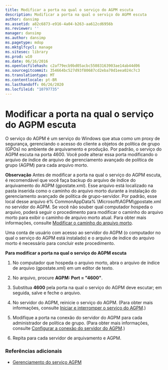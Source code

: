 ```yaml
---
title: Modificar a porta na qual o serviço do AGPM escuta
description: Modificar a porta na qual o serviço do AGPM escuta
author: dansimp
ms.assetid: a82c6873-e916-4a04-b263-aa612cd6956b
ms.reviewer: ''
manager: dansimp
ms.author: dansimp
ms.pagetype: mdop
ms.mktglfcycl: manage
ms.sitesec: library
ms.prod: w10
ms.date: 06/16/2016
ms.openlocfilehash: c2af79ecb9bd05acbc55083163903ae14ab44d06
ms.sourcegitcommit: 354664bc527d93f80687cd2eba70d1eea024c7c3
ms.translationtype: MT
ms.contentlocale: pt-BR
ms.lasthandoff: 06/26/2020
ms.locfileid: "10797735"
---
```

# Modificar a porta na qual o serviço do AGPM escuta


O serviço do AGPM é um serviço do Windows que atua como um proxy de segurança, gerenciando o acesso do cliente a objetos de política de grupo (GPOs) no ambiente de arquivamento e produção. Por padrão, o serviço do AGPM escuta na porta 4600. Você pode alterar essa porta modificando o arquivo de índice de arquivo de gerenciamento avançado de política de grupo (AGPM) para cada arquivo morto.

**Observação**  Antes de modificar a porta na qual o serviço do AGPM escuta, é recomendável que você faça backup do arquivo de índice do arquivamento do AGPM (gpostate.xml). Esse arquivo está localizado na pasta inserida como o caminho do arquivo morto durante a instalação do gerenciamento avançado de política de grupo-servidor. Por padrão, esse local desse arquivo é% CommonAppData% \\Microsoft\\AGPM\\gpostate.xml no servidor do AGPM. Se você não souber qual computador hospeda o arquivo, poderá seguir o procedimento para modificar o caminho do arquivo morto para exibir o caminho de arquivo morto atual. Para obter mais informações, consulte [Modificar o caminho do arquivo morto](modify-the-archive-path.md).

 

Uma conta de usuário com acesso ao servidor do AGPM (o computador no qual o serviço do AGPM está instalado) e o arquivo de índice do arquivo morto é necessário para concluir este procedimento.

**Para modificar a porta na qual o serviço do AGPM escuta**

1.  No computador que hospeda o arquivo morto, abra o arquivo de índice de arquivo (gpostate.xml) em um editor de texto.

2.  No arquivo, procure **AGPM: Port = "4600"**.

3.  Substitua **4600** pela porta na qual o serviço do AGPM deve escutar; em seguida, salve e feche o arquivo.

4.  No servidor do AGPM, reinicie o serviço do AGPM. (Para obter mais informações, consulte [Iniciar e interromper o serviço do AGPM](start-and-stop-the-agpm-service.md).)

5.  Modifique a porta na conexão do servidor do AGPM para cada administrador de política de grupo. (Para obter mais informações, consulte [Configurar a conexão do servidor do AGPM](configure-the-agpm-server-connection.md).)

6.  Repita para cada servidor de arquivamento e AGPM.

### Referências adicionais

-   [Gerenciamento do serviço AGPM](managing-the-agpm-service.md)

 

 






